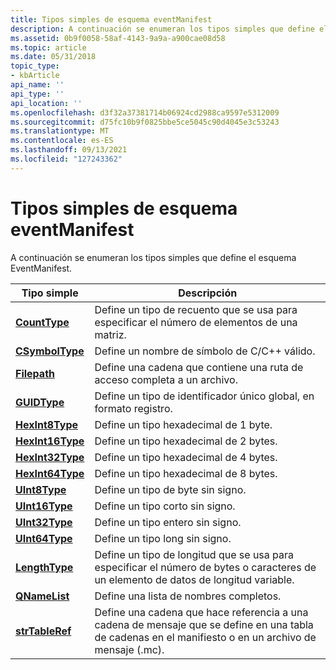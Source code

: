 ```yaml
---
title: Tipos simples de esquema eventManifest
description: A continuación se enumeran los tipos simples que define el esquema EventManifest.
ms.assetid: 0b9f0058-58af-4143-9a9a-a900cae08d58
ms.topic: article
ms.date: 05/31/2018
topic_type:
- kbArticle
api_name: ''
api_type: ''
api_location: ''
ms.openlocfilehash: d3f32a37381714b06924cd2988ca9597e5312009
ms.sourcegitcommit: d75fc10b9f0825bbe5ce5045c90d4045e3c53243
ms.translationtype: MT
ms.contentlocale: es-ES
ms.lasthandoff: 09/13/2021
ms.locfileid: "127243362"
---
```

# <a name="eventmanifest-schema-simple-types"></a>Tipos simples de esquema eventManifest

A continuación se enumeran los tipos simples que define el esquema EventManifest.



| Tipo simple                                                       | Descripción                                                                                                                                |
|-------------------------------------------------------------------|--------------------------------------------------------------------------------------------------------------------------------------------|
| [**CountType**](eventmanifestschema-counttype-simpletype.md)     | Define un tipo de recuento que se usa para especificar el número de elementos de una matriz.<br/>                                                |
| [**CSymbolType**](eventmanifestschema-csymboltype-simpletype.md) | Define un nombre de símbolo de C/C++ válido.<br/>                                                                                              |
| [**Filepath**](eventmanifestschema-filepath-simpletype.md)       | Define una cadena que contiene una ruta de acceso completa a un archivo.<br/>                                                                |
| [**GUIDType**](eventmanifestschema-guidtype-simpletype.md)       | Define un tipo de identificador único global, en formato registro.<br/>                                                                  |
| [**HexInt8Type**](eventmanifestschema-hex8type-simpletype.md)    | Define un tipo hexadecimal de 1 byte.<br/>                                                                                              |
| [**HexInt16Type**](eventmanifestschema-hex16type-simpletype.md)  | Define un tipo hexadecimal de 2 bytes.<br/>                                                                                              |
| [**HexInt32Type**](eventmanifestschema-hex32type-simpletype.md)  | Define un tipo hexadecimal de 4 bytes.<br/>                                                                                              |
| [**HexInt64Type**](eventmanifestschema-hex64type-simpletype.md)  | Define un tipo hexadecimal de 8 bytes.<br/>                                                                                             |
| [**UInt8Type**](eventmanifestschema-hexint8type-simpletype.md)   | Define un tipo de byte sin signo.<br/>                                                                                                  |
| [**UInt16Type**](eventmanifestschema-hexint16type-simpletype.md) | Define un tipo corto sin signo.<br/>                                                                                                 |
| [**UInt32Type**](eventmanifestschema-hexint32type-simpletype.md) | Define un tipo entero sin signo.<br/>                                                                                               |
| [**UInt64Type**](eventmanifestschema-hexint64type-simpletype.md) | Define un tipo long sin signo.<br/>                                                                                                  |
| [**LengthType**](eventmanifestschema-lengthtype-simpletype.md)   | Define un tipo de longitud que se usa para especificar el número de bytes o caracteres de un elemento de datos de longitud variable.<br/>                 |
| [**QNameList**](eventmanifestschema-qnamelist-simpletype.md)     | Define una lista de nombres completos.<br/>                                                                                              |
| [**strTableRef**](eventmanifestschema-strtableref-simpletype.md) | Define una cadena que hace referencia a una cadena de mensaje que se define en una tabla de cadenas en el manifiesto o en un archivo de mensaje (.mc).<br/> |



 

 

 





